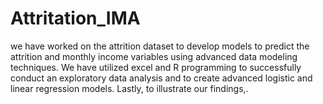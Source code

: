 # Attritation_IMA
we have worked on the attrition dataset to develop models to predict the attrition and monthly income variables using advanced data modeling techniques. We have utilized excel and R programming to successfully conduct an exploratory data analysis and to create advanced logistic and linear regression models. Lastly, to illustrate our findings,.
